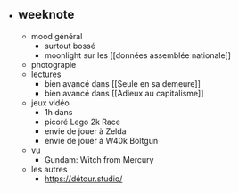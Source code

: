 - ## weeknote
	- mood général
		- surtout bossé
		- moonlight sur les [[données assemblée nationale]]
	- photograpie
	- lectures
		- bien avancé dans [[Seule en sa demeure]]
		- bien avancé dans [[Adieux au capitalisme]]
	- jeux vidéo
		- 1h dans
		- picoré Lego 2k Race
		- envie de jouer à Zelda
		- envie de jouer à W40k Boltgun
	- vu
		- Gundam: Witch from Mercury
	- les autres
		- https://détour.studio/